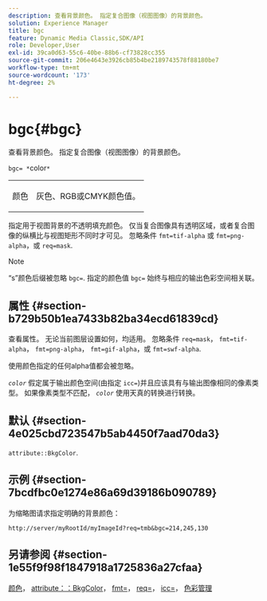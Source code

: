 ```yaml
---
description: 查看背景颜色。 指定复合图像（视图图像）的背景颜色。
solution: Experience Manager
title: bgc
feature: Dynamic Media Classic,SDK/API
role: Developer,User
exl-id: 39ca0d63-55c6-40be-88b6-cf73828cc355
source-git-commit: 206e4643e3926cb85b4be2189743578f88180be7
workflow-type: tm+mt
source-wordcount: '173'
ht-degree: 2%

---
```


# bgc{#bgc}

查看背景颜色。 指定复合图像（视图图像）的背景颜色。

`bgc= *`color`*`

<table id="simpletable_998CF426296945FEA48D19E33B71A17E"> 
 <tr class="strow"> 
  <td class="stentry"> <p><span class="codeph"> <span class="varname"> 颜色</span></span> </p> </td> 
  <td class="stentry"> <p>灰色、RGB或CMYK颜色值。 </p></td> 
 </tr> 
</table>

指定用于视图背景的不透明填充颜色。 仅当复合图像具有透明区域，或者复合图像的纵横比与视图矩形不同时才可见。 忽略条件 `fmt=tif-alpha` 或 `fmt=png-alpha`，或 `req=mask`.

>[!NOTE]
>
>“s”颜色后缀被忽略 `bgc=`. 指定的颜色值 `bgc=` 始终与相应的输出色彩空间相关联。

## 属性 {#section-b729b50b1ea7433b82ba34ecd61839cd}

查看属性。 无论当前图层设置如何，均适用。 忽略条件 `req=mask`， `fmt=tif-alpha`， `fmt=png-alpha`， `fmt=gif-alpha`，或 `fmt=swf-alpha`.

使用颜色指定的任何alpha值都会被忽略。

*`color`* 假定属于输出颜色空间(由指定 `icc=`)并且应该具有与输出图像相同的像素类型。 如果像素类型不匹配， *`color`* 使用天真的转换进行转换。

## 默认 {#section-4e025cbd723547b5ab4450f7aad70da3}

`attribute::BkgColor`.

## 示例 {#section-7bcdfbc0e1274e86a69d39186b090789}

为缩略图请求指定明确的背景颜色：

`http://server/myRootId/myImageId?req=tmb&bgc=214,245,130`

## 另请参阅 {#section-1e55f9f98f1847918a1725836a27cfaa}

[颜色](../../../../../is-api/http-ref/image-serving-api-ref/c-http-protocol-reference/c-data-types/r-is-http-color.md#reference-0fdb264a3aed4bd78451bb55311f6e93)， [attribute：：BkgColor](../../../../../is-api/image-catalog/image-serving-api-ref/c-image-catalog-reference/c-attributes-reference/r-bkgcolor.md#reference-ed53106ee50442d7a2dd3e1f60e6f0f8)， [fmt=](../../../../../is-api/http-ref/image-serving-api-ref/c-http-protocol-reference/c-command-reference/r-is-http-fmt.md#reference-cdf10043423b45ba9fe15157fb3ae37a)， [req=](../../../../../is-api/http-ref/image-serving-api-ref/c-http-protocol-reference/c-command-reference/r-req/r-req.md#reference-907cdb4a97034db7ad94695f25552e76)， [icc=](../../../../../is-api/http-ref/image-serving-api-ref/c-http-protocol-reference/c-command-reference/r-icc.md#reference-182b5679e21e4df3b4d330535a5a7517)， [色彩管理](../../../../../is-api/http-ref/image-serving-api-ref/c-http-protocol-reference/c-syntax-and-features/r-color-management.md#reference-c7e4a72d589145189f7e4bcb6b4544d7)
